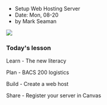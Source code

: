 
* Setup Web Hosting Server
* Date: Mon, 08-20
* by Mark Seaman

![](img/Bear_Logo.png)


### Today's lesson

Learn - The new literacy

Plan - BACS 200 logistics

Build - Create a web host

Share - Register your server in Canvas
